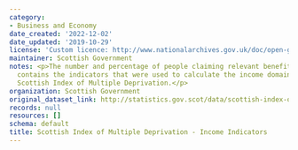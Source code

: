 ```yaml
---
category:
- Business and Economy
date_created: '2022-12-02'
date_updated: '2019-10-29'
license: 'Custom licence: http://www.nationalarchives.gov.uk/doc/open-government-licence/version/3/'
maintainer: Scottish Government
notes: <p>The number and percentage of people claiming relevant benefits. This dataset
  contains the indicators that were used to calculate the income domain of the 2016
  Scottish Index of Multiple Deprivation.</p>
organization: Scottish Government
original_dataset_link: http://statistics.gov.scot/data/scottish-index-of-multiple-deprivation---income-indicators
records: null
resources: []
schema: default
title: Scottish Index of Multiple Deprivation - Income Indicators
---
```


